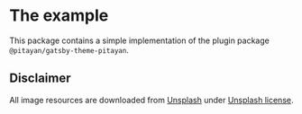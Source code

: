 # The example
This package contains a simple implementation of the plugin package `@pitayan/gatsby-theme-pitayan`.

## Disclaimer
All image resources are downloaded from [Unsplash](https://unsplash.com/) under [Unsplash license](https://unsplash.com/license).
